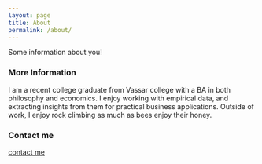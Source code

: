 ```yaml
---
layout: page
title: About
permalink: /about/
---
```


Some information about you!

### More Information

I am a recent college graduate from Vassar college with a BA in both philosophy and economics. I enjoy working with empirical data, and extracting insights from them for practical business applications. Outside of work, I enjoy rock climbing as much as bees enjoy their honey.

### Contact me

[contact me](mailto:will.tseng12@gmail.com)
